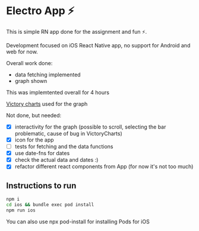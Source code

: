 # Electro App ⚡️

This is simple RN app done for the assignment and fun ⚡️.

Development focused on iOS React Native app, 
no support for Android and web for now.

Overall work done:
- data fetching implemented
- graph shown

This was implemtented overall for 4 hours

[Victory charts](https://formidable.com/open-source/victory) used for the graph


Not done, but needed:
- [x] interactivity for the graph (possible to scroll, selecting the bar problematic, cause of bug in VictoryCharts)
- [x] icon for the app
- [ ] tests for fetching and the data functions
- [x] use date-fns for dates
- [x] check the actual data and dates :)
- [x] refactor different react components from App (for now it's not too much)

## Instructions to run

```bash
npm i
cd ios && bundle exec pod install 
npm run ios
```

You can also use npx pod-install for installing Pods for iOS
